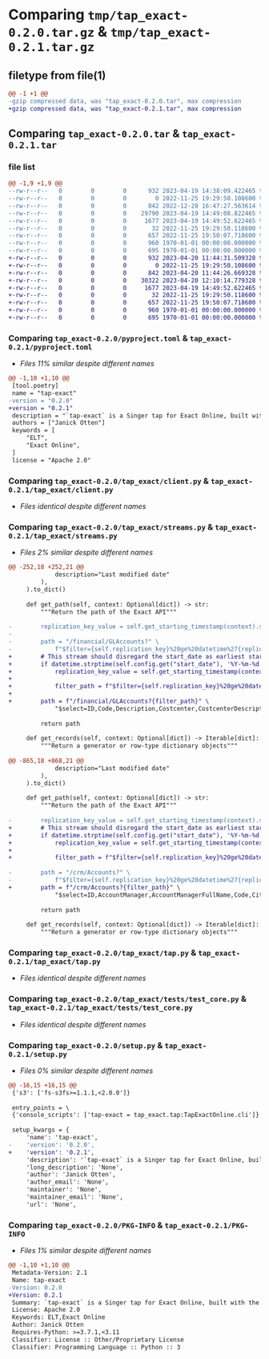 # Comparing `tmp/tap_exact-0.2.0.tar.gz` & `tmp/tap_exact-0.2.1.tar.gz`

## filetype from file(1)

```diff
@@ -1 +1 @@
-gzip compressed data, was "tap_exact-0.2.0.tar", max compression
+gzip compressed data, was "tap_exact-0.2.1.tar", max compression
```

## Comparing `tap_exact-0.2.0.tar` & `tap_exact-0.2.1.tar`

### file list

```diff
@@ -1,9 +1,9 @@
--rw-r--r--   0        0        0      932 2023-04-19 14:38:09.422465 tap_exact-0.2.0/pyproject.toml
--rw-r--r--   0        0        0        0 2022-11-25 19:29:50.108600 tap_exact-0.2.0/tap_exact/__init__.py
--rw-r--r--   0        0        0      842 2022-12-28 16:47:27.563614 tap_exact-0.2.0/tap_exact/client.py
--rw-r--r--   0        0        0    29790 2023-04-19 14:49:08.822465 tap_exact-0.2.0/tap_exact/streams.py
--rw-r--r--   0        0        0     1677 2023-04-19 14:49:52.622465 tap_exact-0.2.0/tap_exact/tap.py
--rw-r--r--   0        0        0       32 2022-11-25 19:29:50.118600 tap_exact-0.2.0/tap_exact/tests/__init__.py
--rw-r--r--   0        0        0      657 2022-11-25 19:50:07.718600 tap_exact-0.2.0/tap_exact/tests/test_core.py
--rw-r--r--   0        0        0      960 1970-01-01 00:00:00.000000 tap_exact-0.2.0/setup.py
--rw-r--r--   0        0        0      695 1970-01-01 00:00:00.000000 tap_exact-0.2.0/PKG-INFO
+-rw-r--r--   0        0        0      932 2023-04-20 11:44:31.509328 tap_exact-0.2.1/pyproject.toml
+-rw-r--r--   0        0        0        0 2022-11-25 19:29:50.108600 tap_exact-0.2.1/tap_exact/__init__.py
+-rw-r--r--   0        0        0      842 2023-04-20 11:44:26.669328 tap_exact-0.2.1/tap_exact/client.py
+-rw-r--r--   0        0        0    30322 2023-04-20 12:10:14.779328 tap_exact-0.2.1/tap_exact/streams.py
+-rw-r--r--   0        0        0     1677 2023-04-19 14:49:52.622465 tap_exact-0.2.1/tap_exact/tap.py
+-rw-r--r--   0        0        0       32 2022-11-25 19:29:50.118600 tap_exact-0.2.1/tap_exact/tests/__init__.py
+-rw-r--r--   0        0        0      657 2022-11-25 19:50:07.718600 tap_exact-0.2.1/tap_exact/tests/test_core.py
+-rw-r--r--   0        0        0      960 1970-01-01 00:00:00.000000 tap_exact-0.2.1/setup.py
+-rw-r--r--   0        0        0      695 1970-01-01 00:00:00.000000 tap_exact-0.2.1/PKG-INFO
```

### Comparing `tap_exact-0.2.0/pyproject.toml` & `tap_exact-0.2.1/pyproject.toml`

 * *Files 11% similar despite different names*

```diff
@@ -1,10 +1,10 @@
 [tool.poetry]
 name = "tap-exact"
-version = "0.2.0"
+version = "0.2.1"
 description = "`tap-exact` is a Singer tap for Exact Online, built with the Meltano Singer SDK."
 authors = ["Janick Otten"]
 keywords = [
     "ELT",
     "Exact Online",
 ]
 license = "Apache 2.0"
```

### Comparing `tap_exact-0.2.0/tap_exact/client.py` & `tap_exact-0.2.1/tap_exact/client.py`

 * *Files identical despite different names*

### Comparing `tap_exact-0.2.0/tap_exact/streams.py` & `tap_exact-0.2.1/tap_exact/streams.py`

 * *Files 2% similar despite different names*

```diff
@@ -252,18 +252,21 @@
             description="Last modified date"
         ),
     ).to_dict()
 
     def get_path(self, context: Optional[dict]) -> str:
         """Return the path of the Exact API"""
 
-        replication_key_value = self.get_starting_timestamp(context).strftime('%Y-%m-%dT%H:%M:%S.%fZ')
-        
-        path = "/financial/GLAccounts?" \
-            f"$filter={self.replication_key}%20ge%20datetime%27{replication_key_value}%27&" \
+        # This stream should disregard the start_date as earliest starting timestamp
+        if datetime.strptime(self.config.get("start_date"), '%Y-%m-%d') != self.get_starting_timestamp(context).strftime('%Y-%m-%d'):
+            replication_key_value = self.get_starting_timestamp(context).strftime('%Y-%m-%dT%H:%M:%S.%fZ')
+            
+            filter_path = f"$filter={self.replication_key}%20ge%20datetime%27{replication_key_value}%27&"
+                
+        path = f"/financial/GLAccounts?{filter_path}" \
             "$select=ID,Code,Description,Costcenter,CostcenterDescription,Costunit,CostunitDescription,Modified"
 
         return path
 
     def get_records(self, context: Optional[dict]) -> Iterable[dict]:
         """Return a generator or row-type dictionary objects"""
         
@@ -865,18 +868,21 @@
             description="Last modified date"
         ),
     ).to_dict()
 
     def get_path(self, context: Optional[dict]) -> str:
         """Return the path of the Exact API"""
 
-        replication_key_value = self.get_starting_timestamp(context).strftime('%Y-%m-%dT%H:%M:%S.%fZ')
+        # This stream should disregard the start_date as earliest starting timestamp
+        if datetime.strptime(self.config.get("start_date"), '%Y-%m-%d') != self.get_starting_timestamp(context).strftime('%Y-%m-%d'):
+            replication_key_value = self.get_starting_timestamp(context).strftime('%Y-%m-%dT%H:%M:%S.%fZ')
+            
+            filter_path = f"$filter={self.replication_key}%20ge%20datetime%27{replication_key_value}%27&"
         
-        path = "/crm/Accounts?" \
-            f"$filter={self.replication_key}%20ge%20datetime%27{replication_key_value}%27&" \
+        path = f"/crm/Accounts?{filter_path}" \
             "$select=ID,AccountManager,AccountManagerFullName,Code,City,CountryName,Latitude,Longitude,Name,SearchCode,Modified"
 
         return path
 
     def get_records(self, context: Optional[dict]) -> Iterable[dict]:
         """Return a generator or row-type dictionary objects"""
```

### Comparing `tap_exact-0.2.0/tap_exact/tap.py` & `tap_exact-0.2.1/tap_exact/tap.py`

 * *Files identical despite different names*

### Comparing `tap_exact-0.2.0/tap_exact/tests/test_core.py` & `tap_exact-0.2.1/tap_exact/tests/test_core.py`

 * *Files identical despite different names*

### Comparing `tap_exact-0.2.0/setup.py` & `tap_exact-0.2.1/setup.py`

 * *Files 0% similar despite different names*

```diff
@@ -16,15 +16,15 @@
 {'s3': ['fs-s3fs>=1.1.1,<2.0.0']}
 
 entry_points = \
 {'console_scripts': ['tap-exact = tap_exact.tap:TapExactOnline.cli']}
 
 setup_kwargs = {
     'name': 'tap-exact',
-    'version': '0.2.0',
+    'version': '0.2.1',
     'description': '`tap-exact` is a Singer tap for Exact Online, built with the Meltano Singer SDK.',
     'long_description': 'None',
     'author': 'Janick Otten',
     'author_email': 'None',
     'maintainer': 'None',
     'maintainer_email': 'None',
     'url': 'None',
```

### Comparing `tap_exact-0.2.0/PKG-INFO` & `tap_exact-0.2.1/PKG-INFO`

 * *Files 1% similar despite different names*

```diff
@@ -1,10 +1,10 @@
 Metadata-Version: 2.1
 Name: tap-exact
-Version: 0.2.0
+Version: 0.2.1
 Summary: `tap-exact` is a Singer tap for Exact Online, built with the Meltano Singer SDK.
 License: Apache 2.0
 Keywords: ELT,Exact Online
 Author: Janick Otten
 Requires-Python: >=3.7.1,<3.11
 Classifier: License :: Other/Proprietary License
 Classifier: Programming Language :: Python :: 3
```


